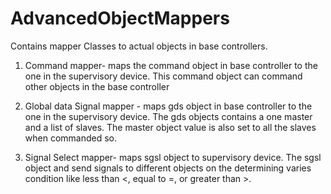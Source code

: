 # AdvancedObjectMappers
Contains mapper Classes to actual objects in base controllers.

1. Command mapper- maps the command object in base controller to the one in the supervisory device. This command object can command other objects in the base controller

2. Global data Signal mapper - maps gds object in base controller  to the one in the supervisory device.  The gds objects contains a one master and a list of slaves. The master object value is also set to all the slaves when commanded so.

3. Signal Select mapper- maps sgsl object to supervisory device. The sgsl object and send signals to different objects on the determining varies condition like less than <, equal to =, or greater than >.
